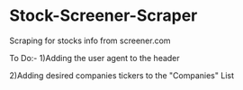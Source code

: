 # Stock-Screener-Scraper
Scraping for stocks info from screener.com

To Do:-
1)Adding the user agent to the header

2)Adding desired companies tickers to the "Companies" List
